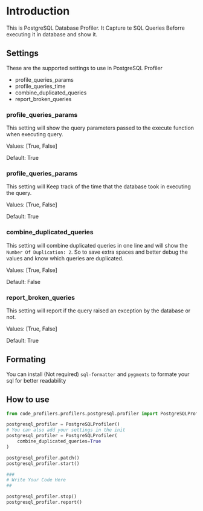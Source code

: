 # Introduction
This is PostgreSQL Database Profiler. It Capture te SQL Queries Beforre executing it in database and show it.


## Settings
These are the supported settings to use in PostgreSQL Profiler
* profile_queries_params
* profile_queries_time
* combine_duplicated_queries
* report_broken_queries

### profile_queries_params
This setting will show the query parameters passed to the execute function when executing query.

Values: [True, False]

Default: True

### profile_queries_params
This setting will Keep track of the time that the database took in executing the query.

Values: [True, False]

Default: True

### combine_duplicated_queries
This setting will combine duplicated queries in one line and will show the `Number Of Duplication: 2`. So to save extra spaces and better debug the values and know which queries are duplicated.

Values: [True, False]

Default: False

### report_broken_queries
This setting will report if the query raised an exception by the database or not.

Values: [True, False]

Default: True


## Formating
You can install (Not required) `sql-formatter` and `pygments` to formate your sql for better readability


## How to use
```python
from code_profilers.profilers.postgresql.profiler import PostgreSQLProfiler

postgresql_profiler = PostgreSQLProfiler()
# You can also add your settings in the init
postgresql_profiler = PostgreSQLProfiler(
    combine_duplicated_queries=True
)

postgresql_profiler.patch()
postgresql_profiler.start()

###
# Write Your Code Here
##

postgresql_profiler.stop()
postgresql_profiler.report()
```
